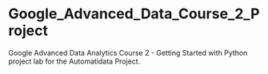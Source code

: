 # Google_Advanced_Data_Course_2_Project
Google Advanced Data Analytics Course 2 - Getting Started with Python project lab for the Automatidata Project.
